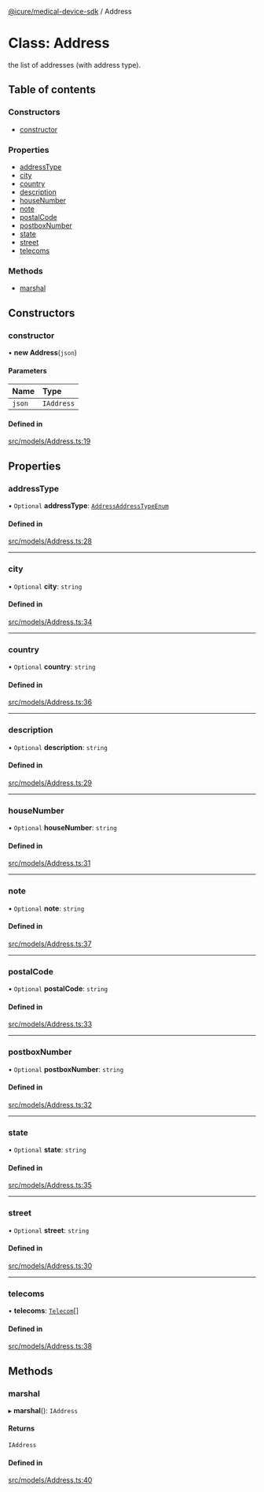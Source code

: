 [@icure/medical-device-sdk](../modules) / Address

# Class: Address

the list of addresses (with address type).

## Table of contents

### Constructors

- [constructor](Address#constructor)

### Properties

- [addressType](Address#addresstype)
- [city](Address#city)
- [country](Address#country)
- [description](Address#description)
- [houseNumber](Address#housenumber)
- [note](Address#note)
- [postalCode](Address#postalcode)
- [postboxNumber](Address#postboxnumber)
- [state](Address#state)
- [street](Address#street)
- [telecoms](Address#telecoms)

### Methods

- [marshal](Address#marshal)

## Constructors

### constructor

• **new Address**(`json`)

#### Parameters

| Name | Type |
| :------ | :------ |
| `json` | `IAddress` |

#### Defined in

[src/models/Address.ts:19](https://github.com/icure/icure-medical-device-js-sdk/blob/a61f48e/src/models/Address.ts#L19)

## Properties

### addressType

• `Optional` **addressType**: [`AddressAddressTypeEnum`](../modules#addressaddresstypeenum)

#### Defined in

[src/models/Address.ts:28](https://github.com/icure/icure-medical-device-js-sdk/blob/a61f48e/src/models/Address.ts#L28)

___

### city

• `Optional` **city**: `string`

#### Defined in

[src/models/Address.ts:34](https://github.com/icure/icure-medical-device-js-sdk/blob/a61f48e/src/models/Address.ts#L34)

___

### country

• `Optional` **country**: `string`

#### Defined in

[src/models/Address.ts:36](https://github.com/icure/icure-medical-device-js-sdk/blob/a61f48e/src/models/Address.ts#L36)

___

### description

• `Optional` **description**: `string`

#### Defined in

[src/models/Address.ts:29](https://github.com/icure/icure-medical-device-js-sdk/blob/a61f48e/src/models/Address.ts#L29)

___

### houseNumber

• `Optional` **houseNumber**: `string`

#### Defined in

[src/models/Address.ts:31](https://github.com/icure/icure-medical-device-js-sdk/blob/a61f48e/src/models/Address.ts#L31)

___

### note

• `Optional` **note**: `string`

#### Defined in

[src/models/Address.ts:37](https://github.com/icure/icure-medical-device-js-sdk/blob/a61f48e/src/models/Address.ts#L37)

___

### postalCode

• `Optional` **postalCode**: `string`

#### Defined in

[src/models/Address.ts:33](https://github.com/icure/icure-medical-device-js-sdk/blob/a61f48e/src/models/Address.ts#L33)

___

### postboxNumber

• `Optional` **postboxNumber**: `string`

#### Defined in

[src/models/Address.ts:32](https://github.com/icure/icure-medical-device-js-sdk/blob/a61f48e/src/models/Address.ts#L32)

___

### state

• `Optional` **state**: `string`

#### Defined in

[src/models/Address.ts:35](https://github.com/icure/icure-medical-device-js-sdk/blob/a61f48e/src/models/Address.ts#L35)

___

### street

• `Optional` **street**: `string`

#### Defined in

[src/models/Address.ts:30](https://github.com/icure/icure-medical-device-js-sdk/blob/a61f48e/src/models/Address.ts#L30)

___

### telecoms

• **telecoms**: [`Telecom`](Telecom)[]

#### Defined in

[src/models/Address.ts:38](https://github.com/icure/icure-medical-device-js-sdk/blob/a61f48e/src/models/Address.ts#L38)

## Methods

### marshal

▸ **marshal**(): `IAddress`

#### Returns

`IAddress`

#### Defined in

[src/models/Address.ts:40](https://github.com/icure/icure-medical-device-js-sdk/blob/a61f48e/src/models/Address.ts#L40)
